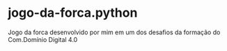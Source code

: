 # jogo-da-forca.python 
Jogo da forca desenvolvido por mim em um dos desafios da formação do Com.Domínio Digital 4.0
